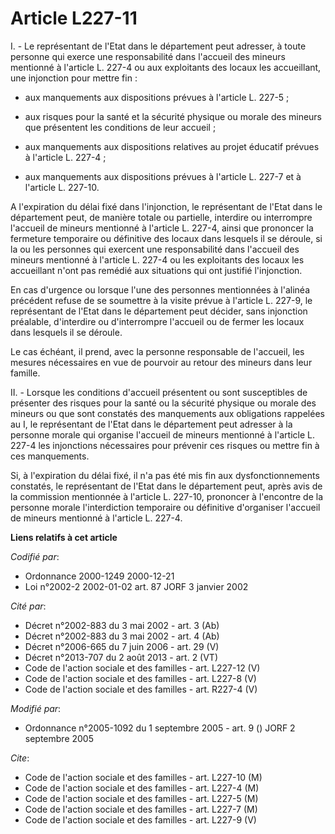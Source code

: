 # Article L227-11

I. - Le représentant de l'Etat dans le département peut adresser, à toute personne qui exerce une responsabilité dans
l'accueil des mineurs mentionné à l'article L. 227-4 ou aux exploitants des locaux les accueillant, une injonction pour
mettre fin :

- aux manquements aux dispositions prévues à l'article L. 227-5 ;

- aux risques pour la santé et la sécurité physique ou morale des mineurs que présentent les conditions de leur accueil ;

- aux manquements aux dispositions relatives au projet éducatif prévues à l'article L. 227-4 ;

- aux manquements aux dispositions prévues à l'article L. 227-7 et à l'article L. 227-10.

A l'expiration du délai fixé dans l'injonction, le représentant de l'Etat dans le département peut, de manière totale ou
partielle, interdire ou interrompre l'accueil de mineurs mentionné à l'article L. 227-4, ainsi que prononcer la fermeture
temporaire ou définitive des locaux dans lesquels il se déroule, si la ou les personnes qui exercent une responsabilité dans
l'accueil des mineurs mentionné à l'article L. 227-4 ou les exploitants des locaux les accueillant n'ont pas remédié aux
situations qui ont justifié l'injonction.

En cas d'urgence ou lorsque l'une des personnes mentionnées à l'alinéa précédent refuse de se soumettre à la visite prévue à
l'article L. 227-9, le représentant de l'Etat dans le département peut décider, sans injonction préalable, d'interdire ou
d'interrompre l'accueil ou de fermer les locaux dans lesquels il se déroule.

Le cas échéant, il prend, avec la personne responsable de l'accueil, les mesures nécessaires en vue de pourvoir au retour des
mineurs dans leur famille.

II. - Lorsque les conditions d'accueil présentent ou sont susceptibles de présenter des risques pour la santé ou la sécurité
physique ou morale des mineurs ou que sont constatés des manquements aux obligations rappelées au I, le représentant de
l'Etat dans le département peut adresser à la personne morale qui organise l'accueil de mineurs mentionné à l'article L.
227-4 les injonctions nécessaires pour prévenir ces risques ou mettre fin à ces manquements.

Si, à l'expiration du délai fixé, il n'a pas été mis fin aux dysfonctionnements constatés, le représentant de l'Etat dans le
département peut, après avis de la commission mentionnée à l'article L. 227-10, prononcer à l'encontre de la personne morale
l'interdiction temporaire ou définitive d'organiser l'accueil de mineurs mentionné à l'article L. 227-4.

**Liens relatifs à cet article**

_Codifié par_:

  - Ordonnance 2000-1249 2000-12-21
  - Loi n°2002-2 2002-01-02 art. 87 JORF 3 janvier 2002

_Cité par_:

  - Décret n°2002-883 du 3 mai 2002 - art. 3 (Ab)
  - Décret n°2002-883 du 3 mai 2002 - art. 4 (Ab)
  - Décret n°2006-665 du 7 juin 2006 - art. 29 (V)
  - Décret n°2013-707 du 2 août 2013 - art. 2 (VT)
  - Code de l'action sociale et des familles - art. L227-12 (V)
  - Code de l'action sociale et des familles - art. L227-8 (V)
  - Code de l'action sociale et des familles - art. R227-4 (V)

_Modifié par_:

  - Ordonnance n°2005-1092 du 1 septembre 2005 - art. 9 () JORF 2 septembre 2005

_Cite_:

  - Code de l'action sociale et des familles - art. L227-10 (M)
  - Code de l'action sociale et des familles - art. L227-4 (M)
  - Code de l'action sociale et des familles - art. L227-5 (M)
  - Code de l'action sociale et des familles - art. L227-7 (M)
  - Code de l'action sociale et des familles - art. L227-9 (V)
